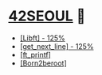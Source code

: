 # [42SEOUL](https://www.notion.so/42-SEOUL-baf091c2060347879831797b2af70e63) 🐯

* [[Libft] - 125%](https://www.notion.so/libft-125-0882ae47a6014ab590e4c9881b27ddaa)
* [[get_next_line] - 125%](https://www.notion.so/get_next_line-1baa306f1103452ea7785f6a9fd947f1)
* [[ft_printf]](https://www.notion.so/ft_printf-a6b71158f1c0400184c511c47591e816)
* [[Born2beroot]](https://www.notion.so/Born2beroot-0b672278ed1346bea3bcbfe47c1e2ab2)
